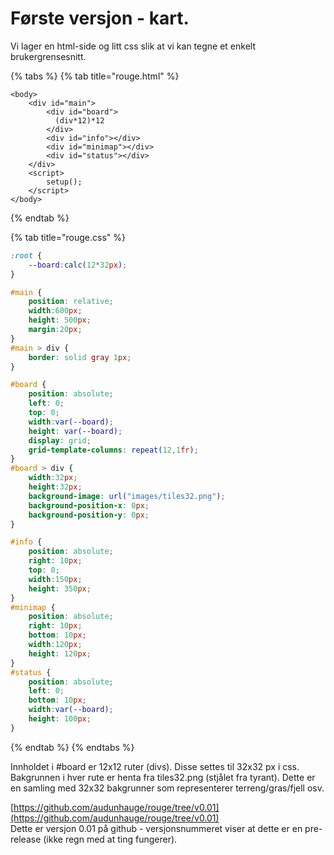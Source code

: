 # Første versjon - kart.

Vi lager en html-side og litt css slik at vi kan tegne et enkelt brukergrensesnitt.

{% tabs %}
{% tab title="rouge.html" %}
```markup
<body>
    <div id="main">
        <div id="board">
          (div*12)*12
        </div>
        <div id="info"></div>
        <div id="minimap"></div>
        <div id="status"></div>
    </div>
    <script>
        setup();
    </script>
</body>
```
{% endtab %}

{% tab title="rouge.css" %}
```css
:root {
    --board:calc(12*32px);
}

#main {
    position: relative;
    width:600px;
    height: 500px;
    margin:20px;
}
#main > div {
    border: solid gray 1px;
}

#board {
    position: absolute;
    left: 0;
    top: 0;
    width:var(--board);
    height: var(--board);
    display: grid;
    grid-template-columns: repeat(12,1fr);
}
#board > div {
    width:32px;
    height:32px;
    background-image: url("images/tiles32.png");
    background-position-x: 0px;
    background-position-y: 0px;
}

#info {
    position: absolute;
    right: 10px;
    top: 0;
    width:150px;
    height: 350px;
}
#minimap {
    position: absolute;
    right: 10px;
    bottom: 10px;
    width:120px;
    height: 120px;
}
#status {
    position: absolute;
    left: 0;
    bottom: 10px;
    width:var(--board);
    height: 100px;
}
```
{% endtab %}
{% endtabs %}

Innholdet i \#board er 12x12 ruter \(divs\). Disse settes til 32x32 px i css.  
Bakgrunnen i hver rute er henta fra tiles32.png  \(stjålet fra tyrant\). Dette er en samling med 32x32 bakgrunner som representerer terreng/gras/fjell osv.

[https://github.com/audunhauge/rouge/tree/v0.01](https://github.com/audunhauge/rouge/tree/v0.01)  
Dette er versjon 0.01 på github - versjonsnummeret viser at dette er en pre-release \(ikke regn med at ting fungerer\).

